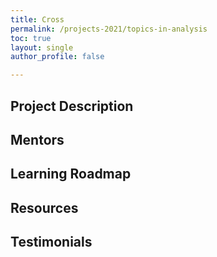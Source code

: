 ```yaml
---
title: Cross 
permalink: /projects-2021/topics-in-analysis
toc: true
layout: single
author_profile: false

---
```


## Project Description

## Mentors

## Learning Roadmap

## Resources

## Testimonials
